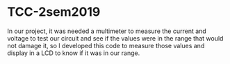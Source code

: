 # TCC-2sem2019

In our project, it was needed a multimeter to measure the current and voltage to test our circuit and see if the values were in the range that would not damage it, so I developed this code to measure those values and display in a LCD to know if it was in our range.
